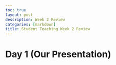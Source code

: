 ```yaml
---
toc: true
layout: post
description: Week 2 Review
categories: [markdown]
title: Student Teaching Week 2 Review
---
```


# Day 1 (Our Presentation)